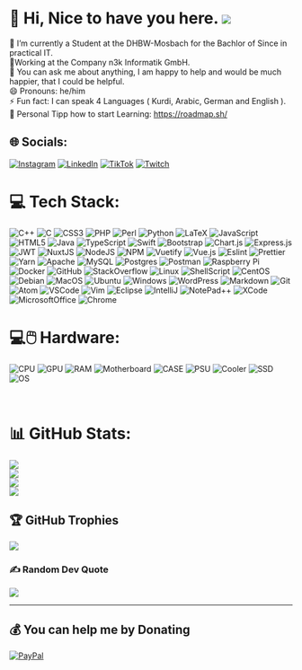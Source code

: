 # 💫 Hi, Nice to have you here. [![](https://visitcount.itsvg.in/api?id=Moha-01&icon=0&color=0)](https://visitcount.itsvg.in)

🌱 I’m currently a Student at the DHBW-Mosbach for the Bachlor of Since in practical IT.<br>💼Working at the Company n3k Informatik GmbH.<br>💬 You can ask me about anything, I am happy to help and would be much happier, that I could be helpful.<br>😄 Pronouns: he/him<br>⚡ Fun fact: I can speak 4 Languages ( Kurdi, Arabic, German and English ).<br>
📘 Personal Tipp how to start Learning: https://roadmap.sh/<br>

## 🌐 Socials:

[![Instagram](https://img.shields.io/badge/Instagram-%23E4405F.svg?logo=Instagram&logoColor=white)](https://instagram.com/mad_moha01) [![LinkedIn](https://img.shields.io/badge/LinkedIn-%230077B5.svg?logo=linkedin&logoColor=white)](https://linkedin.com/in/mohamed-haji-518487194) [![TikTok](https://img.shields.io/badge/TikTok-%23000000.svg?logo=TikTok&logoColor=white)](https://tiktok.com/@moeaclegend) [![Twitch](https://img.shields.io/badge/Twitch-%239146FF.svg?logo=Twitch&logoColor=white)](https://twitch.tv/moeaclegend)

# 💻 Tech Stack:

![C++](https://img.shields.io/badge/c++-%2300599C.svg?style=for-the-badge&logo=c%2B%2B&logoColor=white)
![C](https://img.shields.io/badge/c-%2300599C.svg?style=for-the-badge&logo=c&logoColor=white)
![CSS3](https://img.shields.io/badge/css3-%231572B6.svg?style=for-the-badge&logo=css3&logoColor=white)
![PHP](https://img.shields.io/badge/php-%23777BB4.svg?style=for-the-badge&logo=php&logoColor=white)
![Perl](https://img.shields.io/badge/perl-%2339457E.svg?style=for-the-badge&logo=perl&logoColor=white)
![Python](https://img.shields.io/badge/python-3670A0?style=for-the-badge&logo=python&logoColor=ffdd54)
![LaTeX](https://img.shields.io/badge/latex-%23008080.svg?style=for-the-badge&logo=latex&logoColor=white)
![JavaScript](https://img.shields.io/badge/javascript-%23323330.svg?style=for-the-badge&logo=javascript&logoColor=%23F7DF1E)
![HTML5](https://img.shields.io/badge/html5-%23E34F26.svg?style=for-the-badge&logo=html5&logoColor=white)
![Java](https://img.shields.io/badge/java-%23ED8B00.svg?style=for-the-badge&logo=java&logoColor=white)
![TypeScript](https://img.shields.io/badge/typescript-%23007ACC.svg?style=for-the-badge&logo=typescript&logoColor=white)
![Swift](https://img.shields.io/badge/swift-F54A2A?style=for-the-badge&logo=swift&logoColor=white)
![Bootstrap](https://img.shields.io/badge/bootstrap-%23563D7C.svg?style=for-the-badge&logo=bootstrap&logoColor=white)
![Chart.js](https://img.shields.io/badge/chart.js-F5788D.svg?style=for-the-badge&logo=chart.js&logoColor=white)
![Express.js](https://img.shields.io/badge/express.js-%23404d59.svg?style=for-the-badge&logo=express&logoColor=%2361DAFB)
![JWT](https://img.shields.io/badge/JWT-black?style=for-the-badge&logo=JSON%20web%20tokens)
![NuxtJS](https://img.shields.io/badge/Nuxt-black?style=for-the-badge&logo=nuxt.js&logoColor=white)
![NodeJS](https://img.shields.io/badge/node.js-6DA55F?style=for-the-badge&logo=node.js&logoColor=white)
![NPM](https://img.shields.io/badge/NPM-%23000000.svg?style=for-the-badge&logo=npm&logoColor=white)
![Vuetify](https://img.shields.io/badge/Vuetify-1867C0?style=for-the-badge&logo=vuetify&logoColor=AEDDFF)
![Vue.js](https://img.shields.io/badge/vuejs-%2335495e.svg?style=for-the-badge&logo=vuedotjs&logoColor=%234FC08D)
![Eslint](https://img.shields.io/badge/eslint-4B32C3?style=for-the-badge&logo=eslint&logoColor=white)
![Prettier](https://img.shields.io/badge/prettier-F7B93E?style=for-the-badge&logo=prettier&logoColor=white)
![Yarn](https://img.shields.io/badge/yarn-%232C8EBB.svg?style=for-the-badge&logo=yarn&logoColor=white)
![Apache](https://img.shields.io/badge/apache-%23D42029.svg?style=for-the-badge&logo=apache&logoColor=white)
![MySQL](https://img.shields.io/badge/mysql-%2300f.svg?style=for-the-badge&logo=mysql&logoColor=white)
![Postgres](https://img.shields.io/badge/postgres-%23316192.svg?style=for-the-badge&logo=postgresql&logoColor=white)
![Postman](https://img.shields.io/badge/Postman-FF6C37?style=for-the-badge&logo=postman&logoColor=white)
![Raspberry Pi](https://img.shields.io/badge/-RaspberryPi-C51A4A?style=for-the-badge&logo=Raspberry-Pi)
![Docker](https://img.shields.io/badge/docker-%230db7ed.svg?style=for-the-badge&logo=docker&logoColor=white)
![GitHub](https://img.shields.io/badge/GitHub-100000?style=for-the-badge&logo=github&logoColor=white)
![StackOverflow](https://img.shields.io/badge/Stack_Overflow-FE7A16?style=for-the-badge&logo=stack-overflow&logoColor=white)
![Linux](https://img.shields.io/badge/Linux-FCC624?style=for-the-badge&logo=linux&logoColor=black)
![ShellScript](https://img.shields.io/badge/Shell_Script-121011?style=for-the-badge&logo=gnu-bash&logoColor=white)
![CentOS](https://img.shields.io/badge/Cent%20OS-262577?style=for-the-badge&logo=CentOS&logoColor=white)
![Debian](https://img.shields.io/badge/Debian-A81D33?style=for-the-badge&logo=debian&logoColor=white)
![MacOS](https://img.shields.io/badge/mac%20os-000000?style=for-the-badge&logo=apple&logoColor=white)
![Ubuntu](https://img.shields.io/badge/Ubuntu-E95420?style=for-the-badge&logo=ubuntu&logoColor=white)
![Windows](https://img.shields.io/badge/Windows-0078D6?style=for-the-badge&logo=windows&logoColor=white)
![WordPress](https://img.shields.io/badge/Wordpress-21759B?style=for-the-badge&logo=wordpress&logoColor=white)
![Markdown](https://img.shields.io/badge/Markdown-000000?style=for-the-badge&logo=markdown&logoColor=white)
![Git](https://img.shields.io/badge/git-%23F05033.svg?style=for-the-badge&logo=git&logoColor=white)
![Atom](https://img.shields.io/badge/Atom-66595C?style=for-the-badge&logo=Atom&logoColor=white)
![VSCode](https://img.shields.io/badge/Visual_Studio_Code-007ACC?style=for-the-badge&logo=visual-studio-code&logoColor=white)
![Vim](https://img.shields.io/badge/Vim-019733?style=for-the-badge&logo=Vim&logoColor=white)
![Eclipse](https://img.shields.io/badge/Eclipse-2C2255?style=for-the-badge&logo=Eclipse&logoColor=white)
![IntelliJ](https://img.shields.io/badge/IntelliJ_IDEA-000000?style=for-the-badge&logo=IntelliJ-IDEA&logoColor=white)
![NotePad++](https://img.shields.io/badge/Notepad%2B%2B-007396?style=for-the-badge&logo=Notepad%2B%2B&logoColor=white)
![XCode](https://img.shields.io/badge/Xcode-007ACC?style=for-the-badge&logo=Xcode&logoColor=white)
![MicrosoftOffice](https://img.shields.io/badge/Microsoft_Office-D83B01?style=for-the-badge&logo=microsoft-office&logoColor=white)
![Chrome](https://img.shields.io/badge/Chrome-4285F4?style=for-the-badge&logo=google-chrome&logoColor=white)

# 💻🖱️ Hardware:

![CPU](https://img.shields.io/badge/AMD-Ryzen_5_5500-ED1C24?style=for-the-badge&logo=amd&logoColor=white)
![GPU](https://img.shields.io/badge/NVIDIA-RTX2070-76B900?style=for-the-badge&logo=nvidia&logoColor=white)
![RAM](https://img.shields.io/badge/Patriot-Viper4_2x16GB-DD3200?style=for-the-badge&logo=patriot&logoColor=white)
![Motherboard](https://img.shields.io/badge/ASRock-Fatal1ty_B450-333333?style=for-the-badge&logo=asrock&logoColor=white)
![CASE](https://img.shields.io/badge/InterTech-WIII_RGB-333333?style=for-the-badge&logo=intertech&logoColor=white)
![PSU](https://img.shields.io/badge/bequiet!-System_Power_9_600W-333333?style=for-the-badge&logo=bequiet&logoColor=white)
![Cooler](https://img.shields.io/badge/Arctic-Liquid_Freezer_II_240-333333?style=for-the-badge&logo=arctic&logoColor=white)
![SSD](https://img.shields.io/badge/Kingston-NV1_1TB-333333?style=for-the-badge&logo=kingston&logoColor=white)
![OS](https://img.shields.io/badge/Windows-10_Pro-0078D6?style=for-the-badge&logo=windows&logoColor=white)

<br>

# 📊 GitHub Stats:

![](https://github-readme-stats.vercel.app/api?username=Moha-01&theme=dark&hide_border=false&include_all_commits=true&count_private=true)<br/>
![](https://github-readme-streak-stats.herokuapp.com/?user=Moha-01&theme=dark&hide_border=false)<br/>
![](https://github-readme-stats.vercel.app/api/top-langs/?username=Moha-01&theme=dark&hide_border=false&layout=compact)<br/>
![](https://github-readme-stats.vercel.app/api/top-langs/?username=Moha-01&theme=dark&hide_border=false&include_all_commits=true&count_private=true&layout=compact)

## 🏆 GitHub Trophies

![](https://github-profile-trophy.vercel.app/?username=Moha-01&theme=radical&no-frame=false&no-bg=false&margin-w=4)

### ✍️ Random Dev Quote

![](https://quotes-github-readme.vercel.app/api?type=horizontal&theme=radical)

---

## 💰 You can help me by Donating

[![PayPal](https://img.shields.io/badge/PayPal-00457C?style=for-the-badge&logo=paypal&logoColor=white)](https://paypal.me/Mohamedhaji01)

  <!-- Proudly created with GPRM ( https://gprm.itsvg.in ) -->
